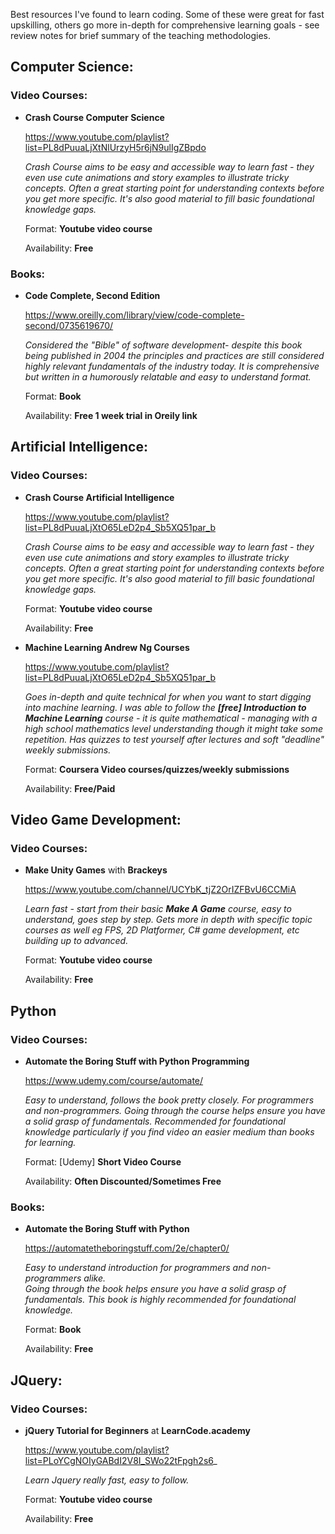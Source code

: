 Best resources I've found to learn coding.
Some of these were great for fast upskilling, others go more in-depth for comprehensive learning goals - see review notes for brief summary of the teaching methodologies.

## Computer Science:
### Video Courses:
* **Crash Course Computer Science**

    https://www.youtube.com/playlist?list=PL8dPuuaLjXtNlUrzyH5r6jN9ulIgZBpdo
    
    _Crash Course aims to be easy and accessible way to learn fast - they even use cute animations and story examples to illustrate tricky concepts. Often a great starting point for understanding contexts before you get more specific. It's also good material to fill basic foundational knowledge gaps._
    
    Format: **Youtube video course**

    Availability: **Free**

### Books:
* **Code Complete, Second Edition**

    https://www.oreilly.com/library/view/code-complete-second/0735619670/
    
    _Considered the "Bible" of software development- despite this book being published in 2004 the principles and practices are still considered highly relevant fundamentals of the industry today. It is comprehensive but written in a humorously relatable and easy to understand format._
    
    Format: **Book**

    Availability: **Free 1 week trial in Oreily link**
    
## Artificial Intelligence:
### Video Courses:
* **Crash Course Artificial Intelligence**

    https://www.youtube.com/playlist?list=PL8dPuuaLjXtO65LeD2p4_Sb5XQ51par_b
    
    _Crash Course aims to be easy and accessible way to learn fast - they even use cute animations and story examples to illustrate tricky concepts. Often a great starting point for understanding contexts before you get more specific. It's also good material to fill basic foundational knowledge gaps._
    
    Format: **Youtube video course**

    Availability: **Free**
    
* **Machine Learning Andrew Ng Courses**

    https://www.youtube.com/playlist?list=PL8dPuuaLjXtO65LeD2p4_Sb5XQ51par_b
    
    _Goes in-depth and quite technical for when you want to start digging into machine learning. I was able to follow the **[free] Introduction to Machine Learning** course - it is quite mathematical - managing with a high school mathematics level understanding though it might take some repetition. Has quizzes to test yourself after lectures and soft "deadline" weekly submissions._
    
    Format: **Coursera Video courses/quizzes/weekly submissions**

    Availability: **Free/Paid**

## Video Game Development:
### Video Courses:
* **Make Unity Games** with **Brackeys**

    https://www.youtube.com/channel/UCYbK_tjZ2OrIZFBvU6CCMiA
    
    _Learn fast - start from their basic **Make A Game** course, easy to understand, goes step by step.
    Gets more in depth with specific topic courses as well eg FPS, 2D Platformer, C# game development, etc building up to advanced._
    
    Format: **Youtube video course**

    Availability: **Free**
    
## Python

### Video Courses:
 * **Automate the Boring Stuff with Python Programming**
    
    https://www.udemy.com/course/automate/
    
    _Easy to understand, follows the book pretty closely. For programmers and non-programmers. 
    Going through the course helps ensure you have a solid grasp of fundamentals. Recommended for foundational knowledge particularly if you find video an easier medium than books for learning._
    
    Format: [Udemy] **Short Video Course** 
    
    Availability: **Often Discounted/Sometimes Free**
    
 ### Books:
 * **Automate the Boring Stuff with Python**
    
    https://automatetheboringstuff.com/2e/chapter0/
    
    _Easy to understand introduction for programmers and non-programmers alike.  
    Going through the book helps ensure you have a solid grasp of fundamentals. This book is highly recommended for foundational knowledge._
    
    Format: **Book** 
    
    Availability: **Free**
  
## JQuery:

### Video Courses:

* **jQuery Tutorial for Beginners** at **LearnCode.academy**
    
    https://www.youtube.com/playlist?list=PLoYCgNOIyGABdI2V8I_SWo22tFpgh2s6_
    
    _Learn Jquery really fast, easy to follow._

    Format: **Youtube video course**

    Availability: **Free**
